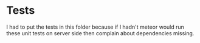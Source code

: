 # Tests

I had to put the tests in this folder because if I hadn't meteor would run these unit tests on server side then complain about dependencies missing.